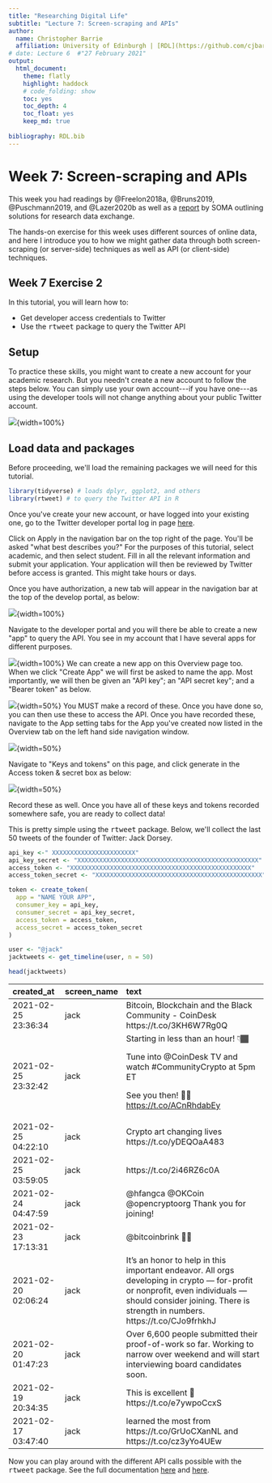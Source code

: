```yaml
---
title: "Researching Digital Life"
subtitle: "Lecture 7: Screen-scraping and APIs"
author:
  name: Christopher Barrie
  affiliation: University of Edinburgh | [RDL](https://github.com/cjbarrie/RDL-Ed)
# date: Lecture 6  #"27 February 2021"
output: 
  html_document:
    theme: flatly
    highlight: haddock
    # code_folding: show
    toc: yes
    toc_depth: 4
    toc_float: yes
    keep_md: true
    
bibliography: RDL.bib    
---
```



# Week 7: Screen-scraping and APIs

This week you had readings by @Freelon2018a, @Bruns2019, @Puschmann2019, and @Lazer2020b as well as a [report](https://www.disinfobservatory.org/download/26541) by SOMA outlining solutions for research data exchange. 

The hands-on exercise for this week uses different sources of online data, and here I introduce you to how we might gather data through both screen-scraping (or server-side) techniques as well as API (or client-side) techniques.

## Week 7 Exercise 2

In this tutorial, you will learn how to:

* Get developer access credentials to Twitter
* Use the <tt>rtweet</tt> package to query the Twitter API

## Setup 

To practice these skills, you might want to create a new account for your academic research. But you needn't create a new account to follow the steps below. You can simply use your own account---if you have one---as using the developer tools will not change anything about your public Twitter account. 

![](images/twitterdev.png){width=100%}

##  Load data and packages 

Before proceeding, we'll load the remaining packages we will need for this tutorial.


```r
library(tidyverse) # loads dplyr, ggplot2, and others
library(rtweet) # to query the Twitter API in R
```

Once you've create your new account, or have logged into your existing one, go to the Twitter developer portal log in page [here](https://developer.twitter.com/en).

Click on Apply in the navigation bar on the top right of the page. You'll be asked "what best describes you?" For the purposes of this tutorial, select academic, and then select student. Fill in all the relevant information and submit your application. Your application will then be reviewed by Twitter before access is granted. This might take hours or days.

Once you have authorization, a new tab will appear in the navigation bar at the top of the develop portal, as below:

![](images/twitterdev2.png){width=100%}

Navigate to the developer portal and you will there be able to create a new "app" to query the API. You see in my account that I have several apps for different purposes.

![](images/twitterdev3.png){width=100%}
We can create a new app on this Overview page too. When we click "Create App" we will first be asked to name the app. Most importantly, we will then be given an "API key"; an "API secret key"; and a "Bearer token" as below.

![](images/twitterdev4.png){width=50%}
You MUST make a record of these. Once you have done so, you can then use these to access the API. Once you have recorded these, navigate to the App setting tabs for the App you've created now listed in the Overview tab on the left hand side navigation window.

![](images/twitterdev5.png){width=50%}

Navigate to "Keys and tokens" on this page, and click generate in the Access token & secret box as below:

![](images/twitterdev6.png){width=50%}

Record these as well. Once you have all of these keys and tokens recorded somewhere safe, you are ready to collect data!

This is pretty simple using the <tt>rtweet</tt> package. Below, we'll collect the last 50 tweets of the founder of Twitter: Jack Dorsey. 


```r
api_key <-" XXXXXXXXXXXXXXXXXXXXXXX"
api_key_secret <- "XXXXXXXXXXXXXXXXXXXXXXXXXXXXXXXXXXXXXXXXXXXXXXXXXX"
access_token <- "XXXXXXXXXXXXXXXXXXXXXXXXXXXXXXXXXXXXXXXXXXXXXXXXXX"
access_token_secret <- "XXXXXXXXXXXXXXXXXXXXXXXXXXXXXXXXXXXXXXXXXXXXXX"

token <- create_token(
  app = "NAME YOUR APP",
  consumer_key = api_key,
  consumer_secret = api_key_secret,
  access_token = access_token,
  access_secret = access_token_secret
)

user <- "@jack"
jacktweets <- get_timeline(user, n = 50)

head(jacktweets)
```

<table class="table table-striped table-hover table-condensed table-responsive" style="margin-left: auto; margin-right: auto;">
 <thead>
  <tr>
   <th style="text-align:left;"> created_at </th>
   <th style="text-align:left;"> screen_name </th>
   <th style="text-align:left;"> text </th>
  </tr>
 </thead>
<tbody>
  <tr>
   <td style="text-align:left;"> 2021-02-25 23:36:34 </td>
   <td style="text-align:left;"> jack </td>
   <td style="text-align:left;"> Bitcoin, Blockchain and the Black Community - CoinDesk https://t.co/3KH6W7Rg0Q </td>
  </tr>
  <tr>
   <td style="text-align:left;"> 2021-02-25 23:32:42 </td>
   <td style="text-align:left;"> jack </td>
   <td style="text-align:left;"> Starting in less than an hour! 👇🏾

Tune into @CoinDesk TV and watch #CommunityCrypto at 5pm ET 

See you then! ✊🏾 https://t.co/ACnRhdabEy </td>
  </tr>
  <tr>
   <td style="text-align:left;"> 2021-02-25 04:22:10 </td>
   <td style="text-align:left;"> jack </td>
   <td style="text-align:left;"> Crypto art changing lives https://t.co/yDEQOaA483 </td>
  </tr>
  <tr>
   <td style="text-align:left;"> 2021-02-25 03:59:05 </td>
   <td style="text-align:left;"> jack </td>
   <td style="text-align:left;"> https://t.co/2i46RZ6c0A </td>
  </tr>
  <tr>
   <td style="text-align:left;"> 2021-02-24 04:47:59 </td>
   <td style="text-align:left;"> jack </td>
   <td style="text-align:left;"> @hfangca @OKCoin @opencryptoorg Thank you for joining! </td>
  </tr>
  <tr>
   <td style="text-align:left;"> 2021-02-23 17:13:31 </td>
   <td style="text-align:left;"> jack </td>
   <td style="text-align:left;"> @bitcoinbrink 🙏🏼 </td>
  </tr>
  <tr>
   <td style="text-align:left;"> 2021-02-20 02:06:24 </td>
   <td style="text-align:left;"> jack </td>
   <td style="text-align:left;"> It’s an honor to help in this important endeavor. All orgs developing in crypto — for-profit or nonprofit, even individuals — should consider joining. There is strength in numbers. https://t.co/CJo9frhkhJ </td>
  </tr>
  <tr>
   <td style="text-align:left;"> 2021-02-20 01:47:23 </td>
   <td style="text-align:left;"> jack </td>
   <td style="text-align:left;"> Over 6,600 people submitted their proof-of-work so far. Working to narrow over weekend and will start interviewing board candidates soon. </td>
  </tr>
  <tr>
   <td style="text-align:left;"> 2021-02-19 20:34:35 </td>
   <td style="text-align:left;"> jack </td>
   <td style="text-align:left;"> This is excellent 🧡 https://t.co/e7ywpoCcxS </td>
  </tr>
  <tr>
   <td style="text-align:left;"> 2021-02-17 03:47:40 </td>
   <td style="text-align:left;"> jack </td>
   <td style="text-align:left;"> learned the most from https://t.co/GrUoCXanNL and https://t.co/cz3yYo4UEw </td>
  </tr>
</tbody>
</table>

Now you can play around with the different API calls possible with the <tt>rtweet</tt> package. See the full documentation [here](https://cran.r-project.org/web/packages/rtweet/rtweet.pdf) and [here](https://github.com/ropensci/rtweet). 

